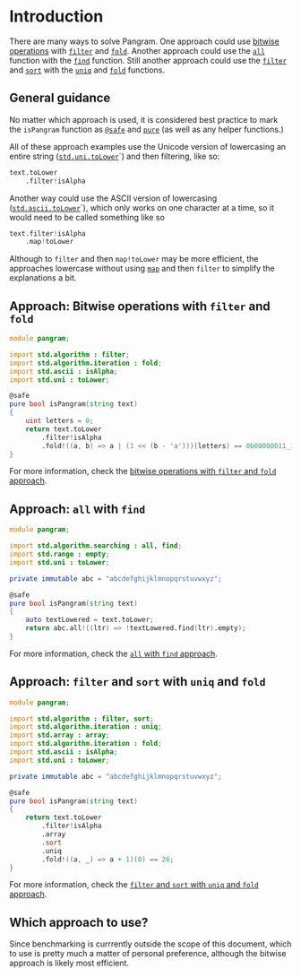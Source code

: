 # Introduction

There are many ways to solve Pangram.
One approach could use [bitwise operations][bitwise] with [`filter`][filter] and [`fold`][fold].
Another approach could use the [`all`][all] function with the [`find`][find] function.
Still another approach could use the [`filter`][filter] and [`sort`][sort] with the [`uniq`][uniq] and [`fold`][fold] functions.

## General guidance

No matter which approach is used, it is considered best practice to mark the `isPangram` function as
[`@safe`][safe] and [`pure`][pure] (as well as any helper functions.)

All of these approach examples use the Unicode version of lowercasing an entire string ([`std.uni.toLower`][uni-toLower]`)
and then filtering, like so:

```d
text.toLower
    .filter!isAlpha
```

Another way could use the ASCII version of lowercasing ([`std.ascii.toLower`][ascii-toLower]`), which only works on one character at a time,
so it would need to be called something like so

```d
text.filter!isAlpha
    .map!toLower
```

Although to `filter` and then `map!toLower` may be more efficient,
the approaches lowercase without using [`map`][map] and then `filter` to simplify the explanations a bit.

## Approach: Bitwise operations with `filter` and `fold`

```d
module pangram;

import std.algorithm : filter;
import std.algorithm.iteration : fold;
import std.ascii : isAlpha;
import std.uni : toLower;

@safe
pure bool isPangram(string text)
{
    uint letters = 0;
    return text.toLower
        .filter!isAlpha
        .fold!((a, b) => a | (1 << (b - 'a')))(letters) == 0b00000011_1111_1111_1111_1111_1111_1111;
}
```

For more information, check the [bitwise operations with `filter` and `fold` approach][approach-bitwise-filter-fold].

## Approach: `all` with `find`

```d
module pangram;

import std.algorithm.searching : all, find;
import std.range : empty;
import std.uni : toLower;

private immutable abc = "abcdefghijklmnopqrstuvwxyz";

@safe
pure bool isPangram(string text)
{
    auto textLowered = text.toLower;
    return abc.all!((ltr) => !textLowered.find(ltr).empty);
}
```

For more information, check the [`all` with `find` approach][approach-all-find].

## Approach: `filter` and `sort` with `uniq` and `fold`

```d
module pangram;

import std.algorithm : filter, sort;
import std.algorithm.iteration : uniq;
import std.array : array;
import std.algorithm.iteration : fold;
import std.ascii : isAlpha;
import std.uni : toLower;

private immutable abc = "abcdefghijklmnopqrstuvwxyz";

@safe
pure bool isPangram(string text)
{
    return text.toLower
        .filter!isAlpha
        .array
        .sort
        .uniq
        .fold!((a, _) => a + 1)(0) == 26;
}
```

For more information, check the [`filter` and `sort` with `uniq` and `fold` approach][approach-filter-sort-uniq-fold].

## Which approach to use?

Since benchmarking is currrently outside the scope of this document, which to use is pretty much a matter of personal preference,
although the bitwise approach is likely most efficient.

[bitwise]: https://tour.dlang.org/tour/en/gems/bit-manipulation
[all]: https://dlang.org/phobos/std_algorithm_searching.html#all
[find]: https://dlang.org/phobos/std_algorithm_searching.html#find
[filter]: https://dlang.org/phobos/std_algorithm_iteration.html#.filter
[map]: https://dlang.org/phobos/std_algorithm_iteration.html#map
[fold]: https://dlang.org/phobos/std_algorithm_iteration.html#fold
[sort]: https://dlang.org/phobos/std_algorithm_sorting.html#sort
[uniq]: https://dlang.org/phobos/std_algorithm_iteration.html#uniq
[safe]: https://dlang.org/spec/function.html#function-safety
[pure]: https://dlang.org/spec/function.html#pure-functions
[uni-tolower]: https://dlang.org/library/std/uni/to_lower.html
[ascii-tolower]: https://dlang.org/library/std/ascii/to_lower.html
[approach-bitwise-filter-fold]: https://exercism.org/tracks/d/exercises/pangram/approaches/bitwise-filter-fold
[approach-all-find]: https://exercism.org/tracks/d/exercises/pangram/approaches/all-find
[approach-filter-sort-uniq-fold]: https://exercism.org/tracks/d/exercises/pangram/approaches/filter-sort-uniq-fold
